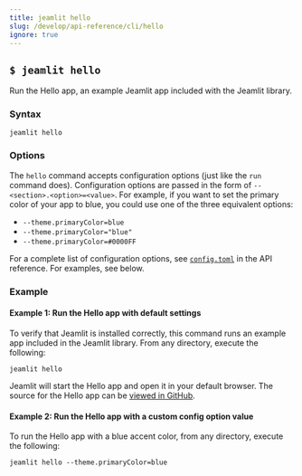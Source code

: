 ```yaml
---
title: jeamlit hello
slug: /develop/api-reference/cli/hello
ignore: true
---
```


## `$ jeamlit hello`

Run the Hello app, an example Jeamlit app included with the Jeamlit library.

### Syntax

```
jeamlit hello
```

### Options

The `hello` command accepts configuration options (just like the `run` command does). Configuration options are passed in the form of `--<section>.<option>=<value>`. For example, if you want to set the primary color of your app to blue, you could use one of the three equivalent options:

- `--theme.primaryColor=blue`
- `--theme.primaryColor="blue"`
- `--theme.primaryColor=#0000FF`

For a complete list of configuration options, see [`config.toml`](/develop/api-reference/configuration/config.toml) in the API reference. For examples, see below.

### Example

#### Example 1: Run the Hello app with default settings

To verify that Jeamlit is installed correctly, this command runs an example app included in the Jeamlit library. From any directory, execute the following:

```
jeamlit hello
```

Jeamlit will start the Hello app and open it in your default browser. The source for the Hello app can be [viewed in GitHub](https://github.com/jeamlit/jeamlit/tree/develop/lib/jeamlit/hello).

#### Example 2: Run the Hello app with a custom config option value

To run the Hello app with a blue accent color, from any directory, execute the following:

```
jeamlit hello --theme.primaryColor=blue
```
